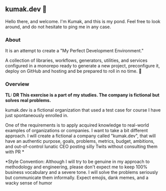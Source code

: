 ## kumak.dev 🐸

Hello there, and welcome. I'm Kumak, and this is my pond.
Feel free to look around, and do not hesitate to ping me in any case.

### About
It is an attempt to create a "My Perfect Development Environment."

A collection of libraries, workflows, generators, utilities, and services configured in a monorepo ready to generate a new project, preconfigure it, deploy on GitHub and hosting and be prepared to roll in no time. 🚀

### Overview

**TL: DR This exercise is a part of my studies. The company is fictional but solves real problems.**

kumak.dev is a fictional organization that used a test case for <link> course I have just spontaneously enrolled in.

One of the requirements is to apply acquired knowledge to real-world examples of organizations or companies. I want to take a bit different approach. I will create a fictional 
a company called "kumak.dev", that will have an authentic purpose, goals, problems, metrics, budget, ambitions, and out-of-control lunatic CEO posting silly Twits without consulting them with PR *

*Style Convention: Although I will try to be genuine in my approach to methodology and engineering, please don't expect me to keep 100% business vocabulary and a severe tone. I will solve the problems seriously but communicate them informally. Expect emojis, dank memes, and a wacky sense of humor

